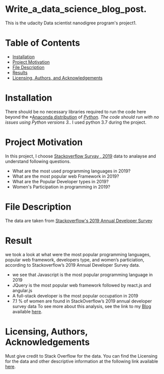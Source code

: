 # Write_a_data_science_blog_post.
This is the udacity Data scientist nanodigree program's project1.

# Table of Contents
* [Installation](#installation)
* [Project Motivation](#project-motivation)
* [File Description](#file-description )
* [Results]()
* [Licensing, Authors, and Acknowledgements]()

# Installation
There should be no necessary libraries required to run the code here beyond the *[Anaconda distribution](https://www.anaconda.com/distribution/) of *[Python](https://www.python.org/downloads/). The code should run with no issues using Python versions 3.*. I used python 3.7 during the project.

# Project Motivation
In this project, I choose [Stackoverflow Survay , 2019](ttps://insights.stackoverflow.com/survey) data to analayse and understand following questions.

* What are the most used programming languages in 2019?
* What are the most popular web Framework in 2019? 
* What are the Popular Developer types in 2019? 
* Women's Participation in programming in 2019?

# File Description
The data are taken from [Stackoverflow's 2019 Annual Developer Survey](https://insights.stackoverflow.com/survey)

# Result 
we took a look at what were the most popular programming languages, popular web framework, developers type, and women’s particiation, according to Stackoverflow’s 2019 Annual Developer Survey data.
* we see that Javascript is the most popular programming language in 2019
* JQuery is the most popular web framework followed by react.js and angular.js
* A full-stack developer is the most popular occupation in 2019
* 7.1 % of women are found in StackOverflow’s 2019 annual developer survey data
To see more about this analysis, see the link to my [Blog](https://medium.com/@rojandhimal1/stack-overflows-data-analysis-9c70066b1690) available [here](https://medium.com/@rojandhimal1/stack-overflows-data-analysis-9c70066b1690).

# Licensing, Authors, Acknowledgements
Must give credit to Stack Overflow for the data. You can find the Licensing for the data and other descriptive information at the following link available [here](ttps://insights.stackoverflow.com/survey).